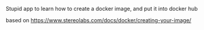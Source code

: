  

Stupid app to learn how to create a docker image, and put it into docker hub

based on https://www.stereolabs.com/docs/docker/creating-your-image/


